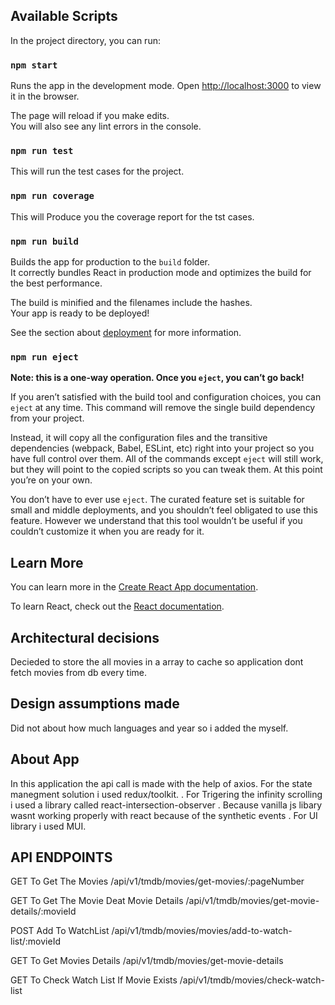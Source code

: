 ## Available Scripts
In the project directory, you can run:
### `npm start`
Runs the app in the development mode.
Open [http://localhost:3000](http://localhost:3000) to view it in the browser.

The page will reload if you make edits.\
You will also see any lint errors in the console.
### `npm run test`
This will run the test cases for the project.
### `npm run coverage`
This will Produce you the coverage report for the tst cases.
### `npm run build`

Builds the app for production to the `build` folder.\
It correctly bundles React in production mode and optimizes the build for the best performance.

The build is minified and the filenames include the hashes.\
Your app is ready to be deployed!

See the section about [deployment](https://facebook.github.io/create-react-app/docs/deployment) for more information.

### `npm run eject`

**Note: this is a one-way operation. Once you `eject`, you can’t go back!**

If you aren’t satisfied with the build tool and configuration choices, you can `eject` at any time. This command will remove the single build dependency from your project.

Instead, it will copy all the configuration files and the transitive dependencies (webpack, Babel, ESLint, etc) right into your project so you have full control over them. All of the commands except `eject` will still work, but they will point to the copied scripts so you can tweak them. At this point you’re on your own.

You don’t have to ever use `eject`. The curated feature set is suitable for small and middle deployments, and you shouldn’t feel obligated to use this feature. However we understand that this tool wouldn’t be useful if you couldn’t customize it when you are ready for it.

## Learn More

You can learn more in the [Create React App documentation](https://facebook.github.io/create-react-app/docs/getting-started).

To learn React, check out the [React documentation](https://reactjs.org/).


## Architectural decisions
Decieded to store the all movies in a array to cache so application dont fetch movies from db every time.

## Design assumptions made
Did not about how much languages and year so i added the myself.

## About App

In this application the api call is made with the help of axios. For the state manegment solution i used redux/toolkit.
. For Trigering the infinity scrolling i used a library called react-intersection-observer . Because vanilla js libary wasnt working properly with react because of the synthetic events . For UI library i used MUI.

## API ENDPOINTS

GET 
To Get The Movies
/api/v1/tmdb/movies/get-movies/:pageNumber


 GET
 To Get The Movie Deat
 Movie Details
 /api/v1/tmdb/movies/get-movie-details/:movieId

 POST
 Add To WatchList
/api/v1/tmdb/movies/movies/add-to-watch-list/:movieId

GET 
To Get Movies Details
/api/v1/tmdb/movies/get-movie-details

GET
To Check Watch List If Movie Exists
/api/v1/tmdb/movies/check-watch-list

